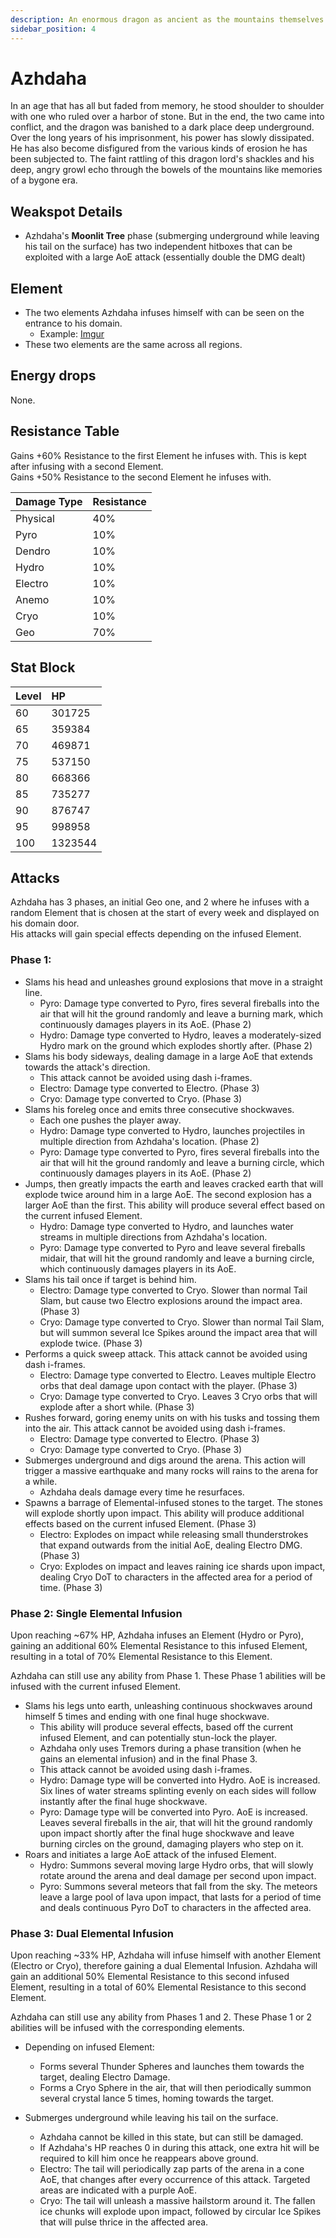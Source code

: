 ```yaml
---
description: An enormous dragon as ancient as the mountains themselves.
sidebar_position: 4
---
```


# Azhdaha

In an age that has all but faded from memory, he stood shoulder to shoulder with one who ruled over a harbor of stone. But in the end, the two came into conflict, and the dragon was banished to a dark place deep underground. Over the long years of his imprisonment, his power has slowly dissipated. He has also become disfigured from the various kinds of erosion he has been subjected to. The faint rattling of this dragon lord's shackles and his deep, angry growl echo through the bowels of the mountains like memories of a bygone era.

## Weakspot Details

* Azhdaha's **Moonlit Tree** phase (submerging underground while leaving his tail on the surface) has two independent hitboxes that can be exploited with a large AoE attack (essentially double the DMG dealt)

## Element

* The two elements Azhdaha infuses himself with can be seen on the entrance to his domain.
  * Example: [Imgur](https://imgur.com/a/Li7HHM4)
* These two elements are the same across all regions.

## Energy drops

None.

## Resistance Table

Gains +60% Resistance to the first Element he infuses with. This is kept after infusing with a second Element.  
Gains +50% Resistance to the second Element he infuses with.

| Damage Type | Resistance |
| :---------- | :--------- |
| Physical    | 40%        |
| Pyro        | 10%        |
| Dendro      | 10%        |
| Hydro       | 10%        |
| Electro     | 10%        |
| Anemo       | 10%        |
| Cryo        | 10%        |
| Geo         | 70%        |

## Stat Block

| Level | HP      |
| :---- | :------ |
| 60    | 301725  |
| 65    | 359384  |
| 70    | 469871  |
| 75    | 537150  |
| 80    | 668366  |
| 85    | 735277  |
| 90    | 876747  |
| 95    | 998958  |
| 100   | 1323544 |

## Attacks

Azhdaha has 3 phases, an initial Geo one, and 2 where he infuses with a random Element that is chosen at the start of every week and displayed on his domain door.  
His attacks will gain special effects depending on the infused Element.

### Phase 1:

* Slams his head and unleashes ground explosions that move in a straight line.
  * Pyro: Damage type converted to Pyro, fires several fireballs into the air that will hit the ground randomly and leave a burning mark, which continuously damages players in its AoE. (Phase 2)
  * Hydro: Damage type converted to Hydro, leaves a moderately-sized Hydro mark on the ground which explodes shortly after. (Phase 2)
* Slams his body sideways, dealing damage in a large AoE that extends towards the attack's direction.
  * This attack cannot be avoided using dash i-frames.
  * Electro: Damage type converted to Electro. (Phase 3)
  * Cryo: Damage type converted to Cryo. (Phase 3)
* Slams his foreleg once and emits three consecutive shockwaves.
  * Each one pushes the player away.
  * Hydro: Damage type converted to Hydro, launches projectiles in multiple direction from Azhdaha's location. (Phase 2)
  * Pyro: Damage type converted to Pyro, fires several fireballs into the air that will hit the ground randomly and leave a burning circle, which continuously damages players in its AoE. (Phase 2)
* Jumps, then greatly impacts the earth and leaves cracked earth that will explode twice around him in a large AoE. The second explosion has a larger AoE than the first. This ability will produce several effect based on the current infused Element.
  * Hydro: Damage type converted to Hydro, and launches water streams in multiple directions from Azhdaha's location.
  * Pyro: Damage type converted to Pyro and leave several fireballs midair, that will hit the ground randomly and leave a burning circle, which continuously damages players in its AoE.
* Slams his tail once if target is behind him.
  * Electro: Damage type converted to Cryo. Slower than normal Tail Slam, but cause two Electro explosions around the impact area. (Phase 3)
  * Cryo: Damage type converted to Cryo. Slower than normal Tail Slam, but will summon several Ice Spikes around the impact area that will explode twice. (Phase 3)
* Performs a quick sweep attack. This attack cannot be avoided using dash i-frames.
  * Electro: Damage type converted to Electro. Leaves multiple Electro orbs that deal damage upon contact with the player. (Phase 3)
  * Cryo: Damage type converted to Cryo. Leaves 3 Cryo orbs that will explode after a short while. (Phase 3)
* Rushes forward, goring enemy units on with his tusks and tossing them into the air. This attack cannot be avoided using dash i-frames.
  * Electro: Damage type converted to Electro. (Phase 3)
  * Cryo: Damage type converted to Cryo. (Phase 3)
* Submerges underground and digs around the arena. This action will trigger a massive earthquake and many rocks will rains to the arena for a while.
  * Azhdaha deals damage every time he resurfaces.
* Spawns a barrage of Elemental-infused stones to the target. The stones will explode shortly upon impact. This ability will produce additional effects based on the current infused Element. (Phase 3)
  * Electro: Explodes on impact while releasing small thunderstrokes that expand outwards from the initial AoE, dealing Electro DMG. (Phase 3)
  * Cryo: Explodes on impact and leaves raining ice shards upon impact, dealing Cryo DoT to characters in the affected area for a period of time. (Phase 3)

### Phase 2: Single Elemental Infusion

Upon reaching ~67% HP, Azhdaha infuses an Element (Hydro or Pyro), gaining an additional 60% Elemental Resistance to this infused Element, resulting in a total of 70% Elemental Resistance to this Element.

Azhdaha can still use any ability from Phase 1. These Phase 1 abilities will be infused with the current infused Element.

* Slams his legs unto earth, unleashing continuous shockwaves around himself 5 times and ending with one final huge shockwave.
  * This ability will produce several effects, based off the current infused Element, and can potentially stun-lock the player.
  * Azhdaha only uses Tremors during a phase transition (when he gains an elemental infusion) and in the final Phase 3.
  * This attack cannot be avoided using dash i-frames.
  * Hydro: Damage type will be converted into Hydro. AoE is increased. Six lines of water streams splinting evenly on each sides will follow instantly after the final huge shockwave.
  * Pyro: Damage type will be converted into Pyro. AoE is increased. Leaves several fireballs in the air, that will hit the ground randomly upon impact shortly after the final huge shockwave and leave burning circles on the ground, damaging players who step on it.
* Roars and initiates a large AoE attack of the infused Element.
  * Hydro: Summons several moving large Hydro orbs, that will slowly rotate around the arena and deal damage per second upon impact.
  * Pyro: Summons several meteors that fall from the sky. The meteors leave a large pool of lava upon impact, that lasts for a period of time and deals continuous Pyro DoT to characters in the affected area.

### Phase 3: Dual Elemental Infusion

Upon reaching ~33% HP, Azhdaha will infuse himself with another Element (Electro or Cryo), therefore gaining a dual Elemental Infusion. Azhdaha will gain an additional 50% Elemental Resistance to this second infused Element, resulting in a total of 60% Elemental Resistance to this second Element.

Azhdaha can still use any ability from Phases 1 and 2. These Phase 1 or 2 abilities will be infused with the corresponding elements.

* Depending on infused Element:

  * Forms several Thunder Spheres and launches them towards the target, dealing Electro Damage.
  * Forms a Cryo Sphere in the air, that will then periodically summon several crystal lance 5 times, homing towards the target.

* Submerges underground while leaving his tail on the surface.
  * Azhdaha cannot be killed in this state, but can still be damaged.
  * If Azhdaha's HP reaches 0 in during this attack, one extra hit will be required to kill him once he reappears above ground.
  * Electro: The tail will periodically zap parts of the arena in a cone AoE, that changes after every occurrence of this attack. Targeted areas are indicated with a purple AoE.
  * Cryo: The tail will unleash a massive hailstorm around it. The fallen ice chunks will explode upon impact, followed by circular Ice Spikes that will pulse thrice in the affected area.
